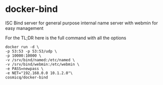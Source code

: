 docker-bind
===========

ISC Bind server for general purpose internal name server with webmin for easy management

For the TL;DR here is the full command with all the options

    docker run -d \
    -p 53:53 -p 53:53/udp \
    -p 10000:10000 \
    -v /srv/bind/named:/etc/named \
    -v /srv/bind/webmin:/etc/webmin \
    -e PASS=newpass \
    -e NET="192.168.0.0 10.1.2.0"\
    cosmicq/docker-bind


